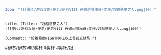 ```yaml
---
Icon: "![[图片/游戏攻略/伊苏/伊苏VIII 丹娜的陨涕日/奖杯/超越惡夢之人.png|30]]"
---
```

```ad-common-silver-trophy
title: (Title:: "超越惡夢之人")
![[图片/游戏攻略/伊苏/伊苏VIII 丹娜的陨涕日/奖杯/超越惡夢之人.png|100]]

(Comment:: "於難易度NIGHTMARE以上看到真結局.")
```

#伊苏/伊苏VIII/奖杯 #奖杯 #奖杯/银
